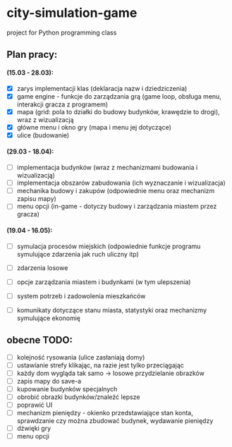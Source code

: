 # city-simulation-game
project for Python programming class

## Plan pracy:
#### (15.03 - 28.03):
- [x] zarys implementacji klas (deklaracja nazw i dziedziczenia)
- [x] game engine - funkcje do zarządzania grą (game loop, obsługa menu, interakcji gracza z programem)
- [x] mapa (grid: pola to działki do budowy budynków, krawędzie to drogi), wraz z wizualizacją
- [x] główne menu i okno gry (mapa i menu jej dotyczące)
- [x] ulice (budowanie)

#### (29.03 - 18.04):
- [ ] implementacja budynków (wraz z mechanizmami budowania i wizualizacją)
- [ ] implementacja obszarów zabudowania (ich wyznaczanie i wizualizacja)
- [ ] mechanika budowy i zakupów (odpowiednie menu oraz mechanizm zapisu mapy)
- [ ] menu opcji (in-game - dotyczy budowy i zarządzania miastem przez gracza)

#### (19.04 - 16.05):
- [ ] symulacja procesów miejskich (odpowiednie funkcje programu symulujące zdarzenia jak ruch uliczny itp)
- [ ] zdarzenia losowe
- [ ] opcje zarządzania miastem i budynkami (w tym ulepszenia)
- [ ] system potrzeb i zadowolenia mieszkańców
- [ ] komunikaty dotyczące stanu miasta, statystyki oraz mechanizmy symulujące ekonomię


## obecne TODO:
- [ ] kolejność rysowania (ulice zasłaniają domy)
- [ ] ustawianie strefy klikając, na razie jest tylko przeciągając
- [ ] każdy dom wygląda tak samo -> losowe przydzielanie obrazków
- [ ] zapis mapy do save-a
- [ ] kupowanie budynków specjalnych
- [ ] obrobić obrazki budynków/znaleźć lepsze
- [ ] poprawić UI
- [ ] mechanizm pieniędzy - okienko przedstawiające stan konta, sprawdzanie czy można zbudować budynek, wydawanie pieniędzy
- [ ] dźwięki gry
- [ ] menu opcji
